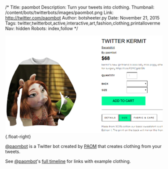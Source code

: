 /*
Title: paombot
Description:  Turn your tweets into clothing.
Thumbnail: /content/bots/twitterbots/images/paombot.png
Link: http://twitter.com/paombot
Author: botsheeter.py
Date: November 21, 2015
Tags: twitter,twitterbot,active,interactive,art,fashion,clothing,printalloverme
Nav: hidden
Robots: index,follow
*/

[![](/content/bots/twitterbots/images/paombot-example.png)](https://paom.com/products/twitter-638795573735346176/){.float-right}

[@paombot](https://twitter.com/paombot) is a Twitter bot created by [PAOM](https://twitter.com/printalloverme) that creates clothing from your tweets.


See [@paombot](https://twitter.com/paombot)'s [full timeline](https://twitter.com/paombot/with_replies) for links with example clothing.

